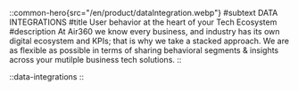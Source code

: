 ::common-hero{src="/en/product/dataIntegration.webp"}
#subtext
DATA INTEGRATIONS
#title
User behavior at the heart of your Tech Ecosystem
#description
At Air360  we know every business, and industry has its own  digital ecosystem and KPIs; that is why we take a stacked approach. We are as  flexible as possible in terms of sharing  behavioral segments  &  insights across your mutilple business tech solutions.
::

::data-integrations
::